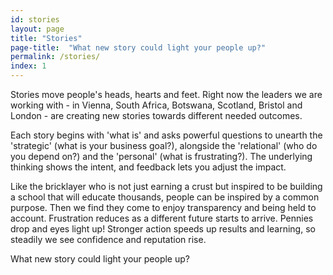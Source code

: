 ```yaml
---
id: stories
layout: page
title: "Stories"
page-title:  "What new story could light your people up?"
permalink: /stories/
index: 1
---
```


Stories move people's heads, hearts and feet. Right now the leaders we are working with - in Vienna, South Africa, Botswana, Scotland, Bristol and London - are creating new stories towards different needed outcomes.

Each story begins with 'what is' and asks powerful questions to unearth the 'strategic' (what is your business goal?), alongside the 'relational' (who do you depend on?) and the 'personal' (what is frustrating?). The underlying thinking shows the intent, and feedback lets you adjust the impact. 

Like the bricklayer who is not just earning a crust but inspired to be building a school that will educate thousands, people can be inspired by a common purpose. Then we find they come to enjoy transparency and being held to account. Frustration reduces as a different future starts to arrive. Pennies drop and eyes light up! Stronger action speeds up results and learning, so steadily we see confidence and reputation rise. 

What new story could light your people up?
